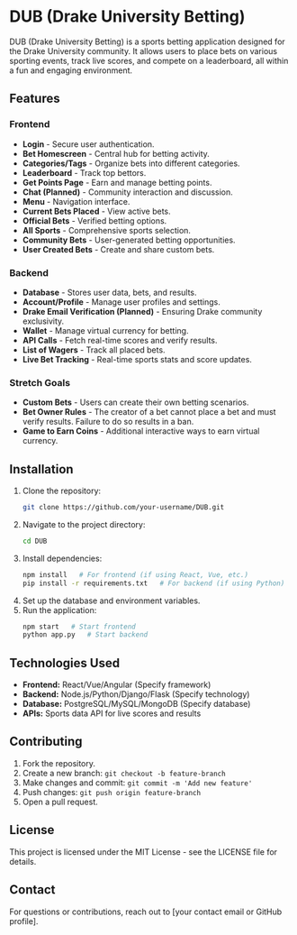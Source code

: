 # DUB (Drake University Betting)

DUB (Drake University Betting) is a sports betting application designed for the Drake University community. It allows users to place bets on various sporting events, track live scores, and compete on a leaderboard, all within a fun and engaging environment.

## Features

### Frontend
- **Login** - Secure user authentication.
- **Bet Homescreen** - Central hub for betting activity.
- **Categories/Tags** - Organize bets into different categories.
- **Leaderboard** - Track top bettors.
- **Get Points Page** - Earn and manage betting points.
- **Chat (Planned)** - Community interaction and discussion.
- **Menu** - Navigation interface.
- **Current Bets Placed** - View active bets.
- **Official Bets** - Verified betting options.
- **All Sports** - Comprehensive sports selection.
- **Community Bets** - User-generated betting opportunities.
- **User Created Bets** - Create and share custom bets.

### Backend
- **Database** - Stores user data, bets, and results.
- **Account/Profile** - Manage user profiles and settings.
- **Drake Email Verification (Planned)** - Ensuring Drake community exclusivity.
- **Wallet** - Manage virtual currency for betting.
- **API Calls** - Fetch real-time scores and verify results.
- **List of Wagers** - Track all placed bets.
- **Live Bet Tracking** - Real-time sports stats and score updates.

### Stretch Goals
- **Custom Bets** - Users can create their own betting scenarios.
- **Bet Owner Rules** - The creator of a bet cannot place a bet and must verify results. Failure to do so results in a ban.
- **Game to Earn Coins** - Additional interactive ways to earn virtual currency.

## Installation
1. Clone the repository:
   ```sh
   git clone https://github.com/your-username/DUB.git
   ```
2. Navigate to the project directory:
   ```sh
   cd DUB
   ```
3. Install dependencies:
   ```sh
   npm install   # For frontend (if using React, Vue, etc.)
   pip install -r requirements.txt   # For backend (if using Python)
   ```
4. Set up the database and environment variables.
5. Run the application:
   ```sh
   npm start   # Start frontend
   python app.py   # Start backend
   ```

## Technologies Used
- **Frontend:** React/Vue/Angular (Specify framework)
- **Backend:** Node.js/Python/Django/Flask (Specify technology)
- **Database:** PostgreSQL/MySQL/MongoDB (Specify database)
- **APIs:** Sports data API for live scores and results

## Contributing
1. Fork the repository.
2. Create a new branch: `git checkout -b feature-branch`
3. Make changes and commit: `git commit -m 'Add new feature'`
4. Push changes: `git push origin feature-branch`
5. Open a pull request.

## License
This project is licensed under the MIT License - see the LICENSE file for details.

## Contact
For questions or contributions, reach out to [your contact email or GitHub profile].


